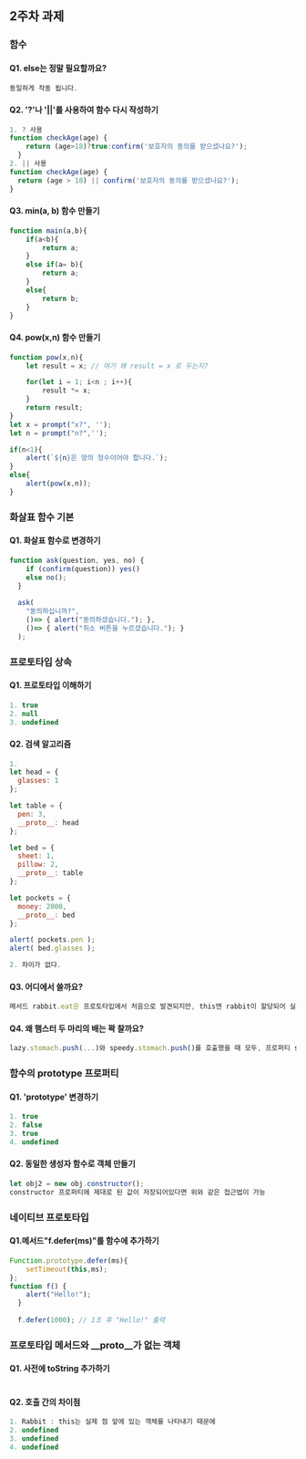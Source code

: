 ## 2주차 과제
### 함수
#### Q1. else는 정말 필요할까요?
```javascript
동일하게 작동 됩니다.
```
#### Q2. '?'나 '||'를 사용하여 함수 다시 작성하기
```javascript
1. ? 사용
function checkAge(age) {
    return (age>18)?true:confirm('보호자의 동의를 받으셨나요?');
  }
2. || 사용
function checkAge(age) {
  return (age > 18) || confirm('보호자의 동의를 받으셨나요?');
}
```
#### Q3. min(a, b) 함수 만들기
```javascript
function main(a,b){
    if(a<b){
        return a;
    }
    else if(a= b){
        return a;
    }
    else{
        return b;
    }
}
```
#### Q4. pow(x,n) 함수 만들기
```javascript
function pow(x,n){
    let result = x; // 여기 왜 result = x 로 두는지?

    for(let i = 1; i<n ; i++){
        result *= x;
    }
    return result;
}
let x = prompt("x?", '');
let n = prompt("n?",'');

if(n<1){
    alert(`${n}은 양의 정수이어야 합니다.`);
}
else{
    alert(pow(x,n));
}
```
### 화살표 함수 기본
#### Q1. 화살표 함수로 변경하기
```javascript
function ask(question, yes, no) {
    if (confirm(question)) yes()
    else no();
  }
  
  ask(
    "동의하십니까?",
    ()=> { alert("동의하셨습니다."); },
    ()=> { alert("취소 버튼을 누르셨습니다."); }
  );
  ```
### 프로토타입 상속
#### Q1. 프로토타입 이해하기
```javascript
1. true
2. null
3. undefined
```
#### Q2. 검색 알고리즘
```javascript
1. 
let head = {
  glasses: 1
};

let table = {
  pen: 3,
  __proto__: head
};

let bed = {
  sheet: 1,
  pillow: 2,
  __proto__: table
};

let pockets = {
  money: 2000,
  __proto__: bed
};

alert( pockets.pen );  
alert( bed.glasses ); 

2. 차이가 없다.
```

#### Q3. 어디에서 쓸까요?
```javascript
메서드 rabbit.eat은 프로토타입에서 처음으로 발견되지만, this엔 rabbit이 할당되어 실행된다.
```
#### Q4. 왜 햄스터 두 마리의 배는 꽉 찰까요?
```javascript
lazy.stomach.push(...)와 speedy.stomach.push()를 호출했을 때 모두, 프로퍼티 stomach을 프로토타입에서 발견합니다(stomach이 객체 자체에 있지 않기 때문입니다). 따라서 새로운 데이터는 stomach에 추가됩니다.
```

### 함수의 prototype 프로퍼티
#### Q1. 'prototype' 변경하기
```javascript
1. true 
2. false
3. true
4. undefined
```
#### Q2. 동일한 생성자 함수로 객체 만들기
```javascript
let obj2 = new obj.constructor(); 
constructor 프로퍼티에 제대로 된 값이 저장되어있다면 위와 같은 접근법이 가능

```
### 네이티브 프로토타입
#### Q1.메서드"f.defer(ms)"를 함수에 추가하기
```javascript
Function.prototype.defer(ms){
    setTimeout(this,ms);
};
function f() {
    alert("Hello!");
  }
  
  f.defer(1000); // 1초 후 "Hello!" 출력
```
### 프로토타입 메서드와 __proto__가 없는 객체
#### Q1. 사전에 toString 추가하기

```javascript

```
#### Q2. 호출 간의 차이점
```javascript
1. Rabbit : this는 실제 점 앞에 있는 객체를 나타내기 때문에
2. undefined
3. undefined
4. undefined

```







